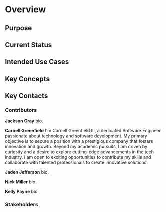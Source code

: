 # Overview

## Purpose

## Current Status

## Intended Use Cases

## Key Concepts

## Key Contacts

### Contributors

**Jackson Gray** bio.

**Carnell Greenfield**  I'm Carnell Greenfield III, a dedicated Software Engineer passionate about technology and software development. My primary objective is to secure a position with a prestigious company that fosters innovation and growth.
Beyond my academic pursuits, I am driven by curiosity and a desire to explore cutting-edge advancements in the tech industry. I am open to exciting opportunities to contribute my skills and collaborate with talented professionals to create innovative solutions.

**Jaden Jefferson** bio.

**Nick Miller** bio.

**Kelly Payne** bio.

### Stakeholders
